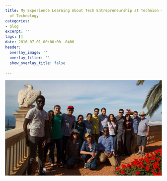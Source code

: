 ```yaml
---
title: My Experience Learning About Tech Entrepreneurship at Technion – Israel Institute
  of Technology
categories:
- blog
excerpt: ''
tags: []
date: 2016-07-01 00:00:00 -0400
header:
  overlay_image: ''
  overlay_filter: ''
  show_overlay_title: false

---
```

![](/assets/images/13346110_10207956251483208_1430060936144571824_o.jpg)